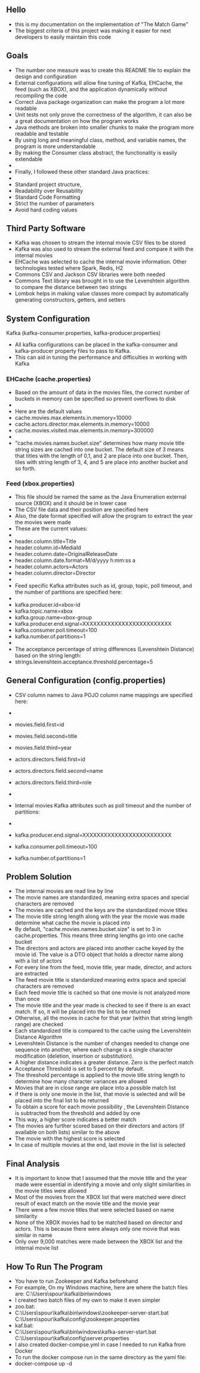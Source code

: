 ## Hello 

- this is my documentation on the implementation of "The Match Game"
- The biggest criteria of this project was making it easier for next developers to easily maintain this code

## Goals

- The number one measure was to create this README file to explain the design and configuration
- External configurations will allow fine tuning of  Kafka, EHCache, the feed (such as XBOX), and the application dynamically without recompiling the code
- Correct Java package organization can make the program a lot more readable
- Unit tests not only prove the correctness of the algorithm, it can also be a great documentation on how the program works
- Java methods are broken into smaller chunks to make the program more readable and testable
- By using long and meaningful class, method, and variable names, the program is more understandable
- By making the Consumer class abstract, the functionality is easily extendable
- 
- Finally, I followed these other standard Java practices: 
- 
- Standard project structure, 
- Readability over Reusability
- Standard Code Formatting
- Strict the number of parameters
- Avoid hard coding values

## Third Party Software

- Kafka was chosen to stream the internal movie CSV files to be stored
- Kafka was also used to stream the external feed and compare it with the internal movies
- EHCache was selected to cache the internal movie information. Other technologies tested where Spark, Redis, H2
- Commons CSV and Jackson CSV libraries were both needed
- Commons Text library was brought in to use the Levenshtein algorithm to compare the distance between two strings
- Lombok helps in making value classes more compact by automatically generating constructors, getters, and setters

## System Configuration

Kafka (kafka-consumer.properties, kafka-producer.properties)
- All kafka configurations can be placed in the kafka-consumer and kafka-producer property files to pass to Kafka. 
- This can aid in tuning the performance and difficulties in working with Kafka

### EHCache (cache.properties)

- Based on the amount of data in the movies files, the correct number of buckets in memory can be specified so prevent overflows to disk
- 
- Here are the default values
- cache.movies.max.elements.in.memory=10000
- cache.actors.director.max.elements.in.memory=10000
- cache.movies.visited.max.elements.in.memory=300000
- 
- "cache.movies.names.bucket.size" determines how many movie title string sizes are cached into one bucket. The default size of 3 means that titles with the length of 0,1, and 2 are place into one bucket. Then, tiles with string length of 3, 4, and 5 are place into another bucket and so forth.

### Feed (xbox.properties)

- This file should be named the same as the Java Enumeration external source (XBOX) and it should be in lower case
- The CSV file data and their position are specified here
- Also, the date format specified will allow the program to extract the year the movies were made
- These are the current values:
- 
- header.column.title=Title
- header.column.id=MediaId
- header.column.date=OriginalReleaseDate
- header.column.date.format=M/d/yyyy h:mm:ss a
- header.column.actors=Actors
- header.column.director=Director
- 
- Feed specific Kafka attributes such as id, group, topic, poll timeout, and the number of partitions are specified here:
- 
- kafka.producer.id=xbox-id
- kafka.topic.name=xbox
- kafka.group.name=xbox-group
- kafka.producer.end.signal=XXXXXXXXXXXXXXXXXXXXXXXXX
- kafka.consumer.poll.timeout=100
- kafka.number.of.partitions=1
- 
- The acceptance percentage of string differences (Levenshtein Distance) based on the string length:
- strings.levenshtein.acceptance.threshold.percentage=5

## General Configuration (config.properties)

- CSV column names to Java POJO column name mappings are specified here:
- 
- movies.field.first=id
- movies.field.second=title
- movies.field.third=year

- actors.directors.field.first=id
- actors.directors.field.second=name
- actors.directors.field.third=role
-
- Internal movies Kafka attributes such as poll timeout and the number of partitions:
- 
- kafka.producer.end.signal=XXXXXXXXXXXXXXXXXXXXXXXXX
- kafka.consumer.poll.timeout=100
- kafka.number.of.partitions=1

## Problem Solution

- The internal movies are read line by line
- The movie names are standardized, meaning extra spaces and special characters are removed
- The movies are cached and the keys are the standardized movie titles
- The movie title string length along with the year the movie was made determine what cache the movie is placed into
- By default, "cache.movies.names.bucket.size" is set to 3 in cache.properties. This means three string lengths go into one cache bucket
- The directors and actors are placed into another cache keyed by the movie id. The value is a DTO object that holds a director name along with a list of actors
- For every line from the feed, movie title, year made, director, and actors are extracted
- The feed movie title is standardized meaning extra space and special characters are removed
- Each feed movie title is cached so that one movie is not analyzed more than once
- The movie title and the year made is checked to see if there is an exact match. If so, it will be placed into the list to be returned
- Otherwise, all the movies in cache for that year (within that string length range) are checked
- Each standardized title is compared to the cache using the Levenshtein Distance Algorithm
- Levenshtein Distance is the number of changes needed to change one sequence into another, where each change is a single character modification (deletion, insertion or substitution). 
- A higher distance indicates a greater distance. Zero is the perfect match
- Acceptance Threshold is set to 5 percent by default. 
- The threshold percentage is applied to the movie title string length to determine how many character variances are allowed
- Movies that are in close range are place into a possible match list
- if there is only one movie in the list, that movie is selected and  will be placed into the final list to be returned
- To obtain a score for each movie possibility , the Levenshtein Distance is subtracted from the threshold and added by one 
- This way, a higher score indicates a better match
- The movies are further scored based on their directors and actors (if available on both lists) similar to the above
- The movie with the highest score is selected
- In case of multiple movies at the end, last movie in the list is selected

## Final Analysis

- It is important to know that I assumed that the movie title and the year made were essential in identifying a movie and only slight similarities in the movie titles were allowed
- Most of the movies from the XBOX list that were matched were direct result of exact match on the movie title and the movie year
- There were a few movie titles that were selected based on name similarity 
- None of the XBOX movies had to be matched based on director and actors. This is because there were always only one movie that was similar in name
- Only over 9,000 matches were made between the XBOX list and the internal movie list

## How To Run The Program

- You have to run Zookeeper and Kafka beforehand
- For example, On my Windows machine, here are where the batch files are: C:\Users\spour\kafka\bin\windows
- I created two batch files of my own to make it even simpler
- zoo.bat:
- C:\Users\spour\kafka\bin\windows\zookeeper-server-start.bat C:\Users\spour\kafka\config\zookeeper.properties
- kaf.bat:
- C:\Users\spour\kafka\bin\windows\kafka-server-start.bat C:\Users\spour\kafka\config\server.properties
- I also created docker-compse.yml in case I needed to run Kafka from Docker
- To run the docker compose run in the same directory as the yaml file:
- docker-compose up -d





    
